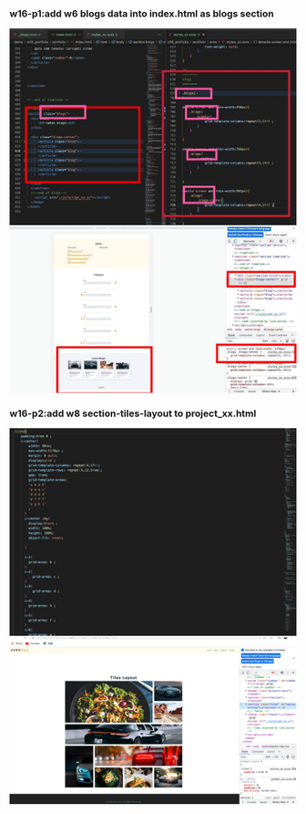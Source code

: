### w16-p1:add w6 blogs data into index.html as blogs section
![](./image/w16-p1-1.jpg)
![](./image/w16-p1-2.jpg)
### w16-p2:add w8 section-tiles-layout to project_xx.html
![](./image/w16-p2-1.png)
![](./image/w16-p2-2.png)